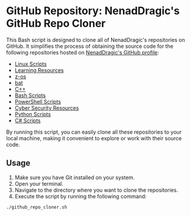 # GitHub Repository: NenadDragic's GitHub Repo Cloner

This Bash script is designed to clone all of NenadDragic's repositories on GitHub. It simplifies the process of obtaining the source code for the following repositories hosted on [NenadDragic's GitHub profile](https://github.com/NenadDragic):

- [Linux Scripts](https://github.com/NenadDragic/Linux-Scripts)
- [Learning Resources](https://github.com/NenadDragic/Learning)
- [z-os](https://github.com/NenadDragic/z-os)
- [bat](https://github.com/NenadDragic/bat)
- [C++](https://github.com/NenadDragic/cpp)
- [Bash Scripts](https://github.com/NenadDragic/Bash)
- [PowerShell Scripts](https://github.com/NenadDragic/PowerShell)
- [Cyber Security Resources](https://github.com/NenadDragic/Cyber-Sec)
- [Python Scripts](https://github.com/NenadDragic/Python)
- [C# Scripts](https://github.com/NenadDragic/c-Sharp)

By running this script, you can easily clone all these repositories to your local machine, making it convenient to explore or work with their source code.

## Usage

1. Make sure you have Git installed on your system.
2. Open your terminal.
3. Navigate to the directory where you want to clone the repositories.
4. Execute the script by running the following command:

```bash
./github_repo_cloner.sh
